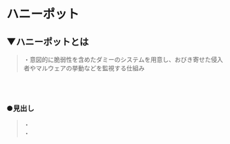 # ハニーポット

## ▼ハニーポットとは
>・意図的に脆弱性を含めたダミーのシステムを用意し、おびき寄せた侵入者やマルウェアの挙動などを監視する仕組み<br>
<br>
<br>

### ●見出し
>・<br>
>・<br>
<br>
